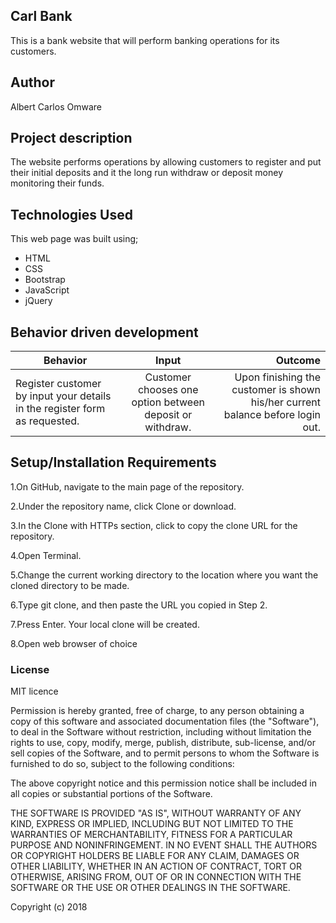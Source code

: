 ## Carl  Bank
This is a bank website that will perform banking operations for its customers.

## Author
Albert Carlos Omware

## Project description
The website performs operations by allowing customers to register and put their initial deposits and it the long run withdraw or deposit money monitoring their funds.

## Technologies Used

This web page was built using;

* HTML
* CSS
* Bootstrap
* JavaScript
* jQuery

## Behavior driven development

| Behavior        | Input           | Outcome  |
| ------------- |:-------------:| -----:|
| Register customer by input your details in the register form as requested.  | Customer chooses one option between deposit or withdraw. | Upon finishing the customer is shown his/her current balance before login out. |

## Setup/Installation Requirements

1.On GitHub, navigate to the main page of the repository.

2.Under the repository name, click Clone or download.

3.In the Clone with HTTPs section, click  to copy the clone URL for the repository.

4.Open Terminal.

5.Change the current working directory to the location where you want the cloned directory to be made.

6.Type git clone, and then paste the URL you copied in Step 2.

7.Press Enter. Your local clone will be created.

8.Open web browser of choice

### License

MIT licence

Permission is hereby granted, free of charge, to any person obtaining a copy of this software and associated documentation files (the "Software"), to deal in the Software without restriction, including without limitation the rights to use, copy, modify, merge, publish, distribute, sub-license, and/or sell copies of the Software, and to permit persons to whom the Software is furnished to do so, subject to the following conditions:

The above copyright notice and this permission notice shall be included in all copies or substantial portions of the Software.

THE SOFTWARE IS PROVIDED "AS IS", WITHOUT WARRANTY OF ANY KIND, EXPRESS OR IMPLIED, INCLUDING BUT NOT LIMITED TO THE WARRANTIES OF MERCHANTABILITY, FITNESS FOR A PARTICULAR PURPOSE AND NONINFRINGEMENT. IN NO EVENT SHALL THE AUTHORS OR COPYRIGHT HOLDERS BE LIABLE FOR ANY CLAIM, DAMAGES OR OTHER LIABILITY, WHETHER IN AN ACTION OF CONTRACT, TORT OR OTHERWISE, ARISING FROM, OUT OF OR IN CONNECTION WITH THE SOFTWARE OR THE USE OR OTHER DEALINGS IN THE SOFTWARE.

Copyright (c) 2018


